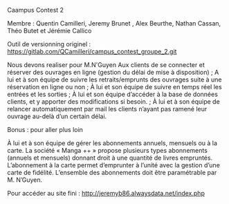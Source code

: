 Caampus Contest 2 

Membre : Quentin Camilleri, Jeremy Brunet , Alex Beurthe, Nathan Cassan, Théo Butet et Jérémie Callico

Outil de versionning originel : https://gitlab.com/QCamilleri/campus_contest_groupe_2.git

Nous devons realiser pour M.N'Guyen Aux clients de se connecter et réserver des ouvrages en ligne (gestion du délai de mise à disposition) ;
 A lui et à son équipe de suivre les retraits/emprunts des ouvrages suite à une réservation en ligne ou non ;
 À lui et son équipe de suivre en temps réel les entrées et les sorties ;
 À lui et son équipe d’accéder à la base de données clients, et y apporter des modifications si besoin. ;
 À lui et à son équipe de relancer automatiquement par mail les clients n’ayant pas ramené leur ouvrage au-delà d’un certain délai. 
 
Bonus : pour aller plus loin 
 
 À lui et à son équipe de gérer les abonnements annuels, mensuels ou à la carte. 
 La société « Manga ++ » propose plusieurs types abonnements (annuels et mensuels) donnant droit à une quantité de livres empruntés.
 L’abonnement à la carte permet d’emprunter à l’unité avec la gestion d’une carte de fidélité.
 L’ensemble des abonnements doit être paramétrable par M. N’Guyen. 
 
 
Pour accéder au site fini :  http://jeremyb86.alwaysdata.net/index.php


